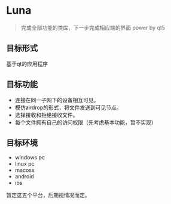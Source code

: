# Luna

> 完成全部功能的类库，下一步完成相应端的界面
> power by qt5

## 目标形式

基于qt的应用程序

## 目标功能

+ 连接在同一子网下的设备相互可见。
+ 模仿airdrop的形式，将文件发送到可见节点。
+ 选择接收和拒绝接收文件。
+ 每个文件拥有自己的访问权限（先考虑基本功能，暂不实现）

## 目标环境

+ windows pc
+ linux pc
+ macosx
+ android
+ ios

暂定这五个平台，后期视情况而定。


